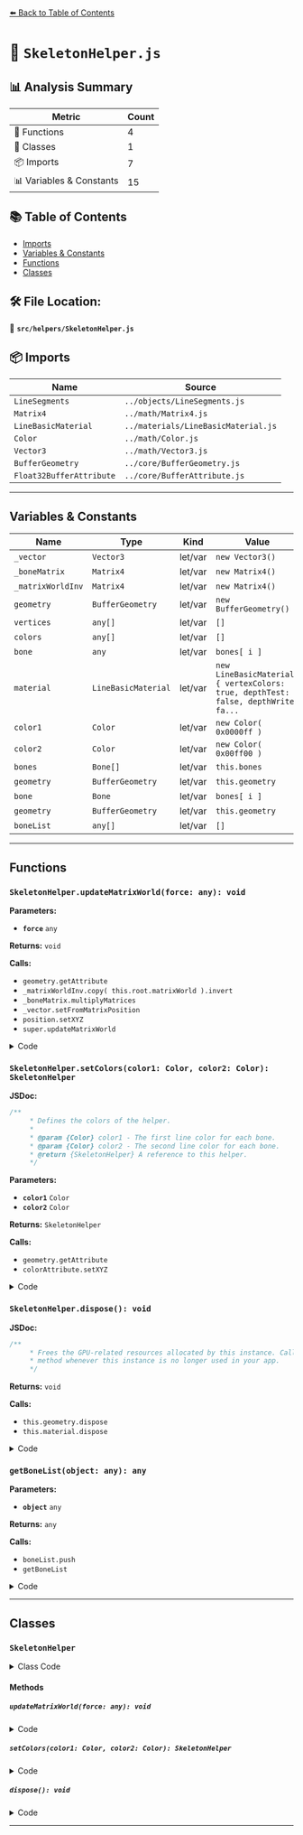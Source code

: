 [⬅️ Back to Table of Contents](../../index.md)

# 📄 `SkeletonHelper.js`

## 📊 Analysis Summary

| Metric | Count |
|--------|-------|
| 🔧 Functions | 4 |
| 🧱 Classes | 1 |
| 📦 Imports | 7 |
| 📊 Variables & Constants | 15 |

## 📚 Table of Contents

- [Imports](#imports)
- [Variables & Constants](#variables-constants)
- [Functions](#functions)
- [Classes](#classes)

## 🛠️ File Location:
📂 **`src/helpers/SkeletonHelper.js`**

## 📦 Imports

| Name | Source |
|------|--------|
| `LineSegments` | `../objects/LineSegments.js` |
| `Matrix4` | `../math/Matrix4.js` |
| `LineBasicMaterial` | `../materials/LineBasicMaterial.js` |
| `Color` | `../math/Color.js` |
| `Vector3` | `../math/Vector3.js` |
| `BufferGeometry` | `../core/BufferGeometry.js` |
| `Float32BufferAttribute` | `../core/BufferAttribute.js` |


---

## Variables & Constants

| Name | Type | Kind | Value | Exported |
|------|------|------|-------|----------|
| `_vector` | `Vector3` | let/var | `new Vector3()` | ✗ |
| `_boneMatrix` | `Matrix4` | let/var | `new Matrix4()` | ✗ |
| `_matrixWorldInv` | `Matrix4` | let/var | `new Matrix4()` | ✗ |
| `geometry` | `BufferGeometry` | let/var | `new BufferGeometry()` | ✗ |
| `vertices` | `any[]` | let/var | `[]` | ✗ |
| `colors` | `any[]` | let/var | `[]` | ✗ |
| `bone` | `any` | let/var | `bones[ i ]` | ✗ |
| `material` | `LineBasicMaterial` | let/var | `new LineBasicMaterial( { vertexColors: true, depthTest: false, depthWrite: fa...` | ✗ |
| `color1` | `Color` | let/var | `new Color( 0x0000ff )` | ✗ |
| `color2` | `Color` | let/var | `new Color( 0x00ff00 )` | ✗ |
| `bones` | `Bone[]` | let/var | `this.bones` | ✗ |
| `geometry` | `BufferGeometry` | let/var | `this.geometry` | ✗ |
| `bone` | `Bone` | let/var | `bones[ i ]` | ✗ |
| `geometry` | `BufferGeometry` | let/var | `this.geometry` | ✗ |
| `boneList` | `any[]` | let/var | `[]` | ✗ |


---

## Functions

### `SkeletonHelper.updateMatrixWorld(force: any): void`

**Parameters:**

- **`force`** `any`

**Returns:** `void`

**Calls:**

- `geometry.getAttribute`
- `_matrixWorldInv.copy( this.root.matrixWorld ).invert`
- `_boneMatrix.multiplyMatrices`
- `_vector.setFromMatrixPosition`
- `position.setXYZ`
- `super.updateMatrixWorld`

<details><summary>Code</summary>

```typescript
updateMatrixWorld( force ) {

		const bones = this.bones;

		const geometry = this.geometry;
		const position = geometry.getAttribute( 'position' );

		_matrixWorldInv.copy( this.root.matrixWorld ).invert();

		for ( let i = 0, j = 0; i < bones.length; i ++ ) {

			const bone = bones[ i ];

			if ( bone.parent && bone.parent.isBone ) {

				_boneMatrix.multiplyMatrices( _matrixWorldInv, bone.matrixWorld );
				_vector.setFromMatrixPosition( _boneMatrix );
				position.setXYZ( j, _vector.x, _vector.y, _vector.z );

				_boneMatrix.multiplyMatrices( _matrixWorldInv, bone.parent.matrixWorld );
				_vector.setFromMatrixPosition( _boneMatrix );
				position.setXYZ( j + 1, _vector.x, _vector.y, _vector.z );

				j += 2;

			}

		}

		geometry.getAttribute( 'position' ).needsUpdate = true;

		super.updateMatrixWorld( force );

	}
```
</details>

### `SkeletonHelper.setColors(color1: Color, color2: Color): SkeletonHelper`

**JSDoc:**
```typescript
/**
	 * Defines the colors of the helper.
	 *
	 * @param {Color} color1 - The first line color for each bone.
	 * @param {Color} color2 - The second line color for each bone.
	 * @return {SkeletonHelper} A reference to this helper.
	 */
```

**Parameters:**

- **`color1`** `Color`
- **`color2`** `Color`

**Returns:** `SkeletonHelper`

**Calls:**

- `geometry.getAttribute`
- `colorAttribute.setXYZ`

<details><summary>Code</summary>

```typescript
setColors( color1, color2 ) {

		const geometry = this.geometry;
		const colorAttribute = geometry.getAttribute( 'color' );

		for ( let i = 0; i < colorAttribute.count; i += 2 ) {

			colorAttribute.setXYZ( i, color1.r, color1.g, color1.b );
			colorAttribute.setXYZ( i + 1, color2.r, color2.g, color2.b );

		}

		colorAttribute.needsUpdate = true;

		return this;

	}
```
</details>

### `SkeletonHelper.dispose(): void`

**JSDoc:**
```typescript
/**
	 * Frees the GPU-related resources allocated by this instance. Call this
	 * method whenever this instance is no longer used in your app.
	 */
```

**Returns:** `void`

**Calls:**

- `this.geometry.dispose`
- `this.material.dispose`

<details><summary>Code</summary>

```typescript
dispose() {

		this.geometry.dispose();
		this.material.dispose();

	}
```
</details>

### `getBoneList(object: any): any`

**Parameters:**

- **`object`** `any`

**Returns:** `any`

**Calls:**

- `boneList.push`
- `getBoneList`

<details><summary>Code</summary>

```typescript
function getBoneList( object ) {

	const boneList = [];

	if ( object.isBone === true ) {

		boneList.push( object );

	}

	for ( let i = 0; i < object.children.length; i ++ ) {

		boneList.push( ...getBoneList( object.children[ i ] ) );

	}

	return boneList;

}
```
</details>


---

## Classes

### `SkeletonHelper`

<details><summary>Class Code</summary>

```ts
class SkeletonHelper extends LineSegments {

	/**
	 * Constructs a new skeleton helper.
	 *
	 * @param {Object3D} object -  Usually an instance of {@link SkinnedMesh}. However, any 3D object
	 * can be used if it represents a hierarchy of bones (see {@link Bone}).
	 */
	constructor( object ) {

		const bones = getBoneList( object );

		const geometry = new BufferGeometry();

		const vertices = [];
		const colors = [];

		for ( let i = 0; i < bones.length; i ++ ) {

			const bone = bones[ i ];

			if ( bone.parent && bone.parent.isBone ) {

				vertices.push( 0, 0, 0 );
				vertices.push( 0, 0, 0 );
				colors.push( 0, 0, 0 );
				colors.push( 0, 0, 0 );

			}

		}

		geometry.setAttribute( 'position', new Float32BufferAttribute( vertices, 3 ) );
		geometry.setAttribute( 'color', new Float32BufferAttribute( colors, 3 ) );

		const material = new LineBasicMaterial( { vertexColors: true, depthTest: false, depthWrite: false, toneMapped: false, transparent: true } );

		super( geometry, material );

		/**
		 * This flag can be used for type testing.
		 *
		 * @type {boolean}
		 * @readonly
		 * @default true
		 */
		this.isSkeletonHelper = true;

		this.type = 'SkeletonHelper';

		/**
		 * The object being visualized.
		 *
		 * @type {Object3D}
		 */
		this.root = object;

		/**
		 * The list of bones that the helper visualizes.
		 *
		 * @type {Array<Bone>}
		 */
		this.bones = bones;

		this.matrix = object.matrixWorld;
		this.matrixAutoUpdate = false;

		// colors

		const color1 = new Color( 0x0000ff );
		const color2 = new Color( 0x00ff00 );

		this.setColors( color1, color2 );

	}

	updateMatrixWorld( force ) {

		const bones = this.bones;

		const geometry = this.geometry;
		const position = geometry.getAttribute( 'position' );

		_matrixWorldInv.copy( this.root.matrixWorld ).invert();

		for ( let i = 0, j = 0; i < bones.length; i ++ ) {

			const bone = bones[ i ];

			if ( bone.parent && bone.parent.isBone ) {

				_boneMatrix.multiplyMatrices( _matrixWorldInv, bone.matrixWorld );
				_vector.setFromMatrixPosition( _boneMatrix );
				position.setXYZ( j, _vector.x, _vector.y, _vector.z );

				_boneMatrix.multiplyMatrices( _matrixWorldInv, bone.parent.matrixWorld );
				_vector.setFromMatrixPosition( _boneMatrix );
				position.setXYZ( j + 1, _vector.x, _vector.y, _vector.z );

				j += 2;

			}

		}

		geometry.getAttribute( 'position' ).needsUpdate = true;

		super.updateMatrixWorld( force );

	}

	/**
	 * Defines the colors of the helper.
	 *
	 * @param {Color} color1 - The first line color for each bone.
	 * @param {Color} color2 - The second line color for each bone.
	 * @return {SkeletonHelper} A reference to this helper.
	 */
	setColors( color1, color2 ) {

		const geometry = this.geometry;
		const colorAttribute = geometry.getAttribute( 'color' );

		for ( let i = 0; i < colorAttribute.count; i += 2 ) {

			colorAttribute.setXYZ( i, color1.r, color1.g, color1.b );
			colorAttribute.setXYZ( i + 1, color2.r, color2.g, color2.b );

		}

		colorAttribute.needsUpdate = true;

		return this;

	}

	/**
	 * Frees the GPU-related resources allocated by this instance. Call this
	 * method whenever this instance is no longer used in your app.
	 */
	dispose() {

		this.geometry.dispose();
		this.material.dispose();

	}

}
```
</details>

#### Methods

##### `updateMatrixWorld(force: any): void`

<details><summary>Code</summary>

```ts
updateMatrixWorld( force ) {

		const bones = this.bones;

		const geometry = this.geometry;
		const position = geometry.getAttribute( 'position' );

		_matrixWorldInv.copy( this.root.matrixWorld ).invert();

		for ( let i = 0, j = 0; i < bones.length; i ++ ) {

			const bone = bones[ i ];

			if ( bone.parent && bone.parent.isBone ) {

				_boneMatrix.multiplyMatrices( _matrixWorldInv, bone.matrixWorld );
				_vector.setFromMatrixPosition( _boneMatrix );
				position.setXYZ( j, _vector.x, _vector.y, _vector.z );

				_boneMatrix.multiplyMatrices( _matrixWorldInv, bone.parent.matrixWorld );
				_vector.setFromMatrixPosition( _boneMatrix );
				position.setXYZ( j + 1, _vector.x, _vector.y, _vector.z );

				j += 2;

			}

		}

		geometry.getAttribute( 'position' ).needsUpdate = true;

		super.updateMatrixWorld( force );

	}
```
</details>

##### `setColors(color1: Color, color2: Color): SkeletonHelper`

<details><summary>Code</summary>

```ts
setColors( color1, color2 ) {

		const geometry = this.geometry;
		const colorAttribute = geometry.getAttribute( 'color' );

		for ( let i = 0; i < colorAttribute.count; i += 2 ) {

			colorAttribute.setXYZ( i, color1.r, color1.g, color1.b );
			colorAttribute.setXYZ( i + 1, color2.r, color2.g, color2.b );

		}

		colorAttribute.needsUpdate = true;

		return this;

	}
```
</details>

##### `dispose(): void`

<details><summary>Code</summary>

```ts
dispose() {

		this.geometry.dispose();
		this.material.dispose();

	}
```
</details>


---